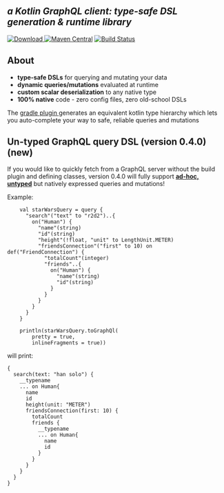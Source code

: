 ***a Kotlin GraphQL client: type-safe DSL generation & runtime library***
-----------------------------

[ ![Download](https://api.bintray.com/packages/prestongarno/kotlinq/kotlinq-gradle/images/download.svg?version=0.3.0) ](https://bintray.com/prestongarno/kotlinq/kotlinq-gradle/0.3.0/link)
[![Maven Central](https://maven-badges.herokuapp.com/maven-central/com.prestongarno.ktq/ktq-client/badge.svg)](https://maven-badges.herokuapp.com/maven-central/com.prestongarno.ktq/ktq-client)
[![Build Status](https://travis-ci.org/prestongarno/kotlinq.svg?branch=master)](https://travis-ci.org/prestongarno/kotlinq)


## About

* **type-safe DSLs** for querying and mutating your data
* **dynamic queries/mutations** evaluated at runtime
* **custom scalar deserialization** to any native type
* **100% native** code - zero config files, zero old-school DSLs

The [ gradle plugin ](kotlinq-gradle/README.md) generates an equivalent kotlin type hierarchy which 
lets you auto-complete your way to safe, reliable queries and mutations

## Un-typed GraphQL query DSL (version 0.4.0) (new)

If you would like to quickly fetch from a GraphQL server without the build plugin and defining classes, 
version 0.4.0 will fully support [**ad-hoc, untyped**](https://github.com/prestongarno/kotlinq/blob/query-dsl/query-dsl/src/main/kotlin/DslExtensionScope.kt) but natively expressed queries and mutations!

Example:

```
    val starWarsQuery = query {
      "search"("text" to "r2d2")..{
        on("Human") {
          "name"(string)
          "id"(string)
          "height"(!float, "unit" to LengthUnit.METER)
          "friendsConnection"("first" to 10) on def("FriendConnection") {
            "totalCount"(integer)
            "friends"..{
              on("Human") {
                "name"(string)
                "id"(string)
              }
            }
          }
        }
      }
    }

    println(starWarsQuery.toGraphQl(
        pretty = true,
        inlineFragments = true))

```

will print:


```
{
  search(text: "han solo") {
    __typename
    ... on Human{
      name
      id
      height(unit: "METER")
      friendsConnection(first: 10) {
        totalCount
        friends {
          __typename
          ... on Human{
            name
            id
          }
        }
      }
    }
  }
}
```
